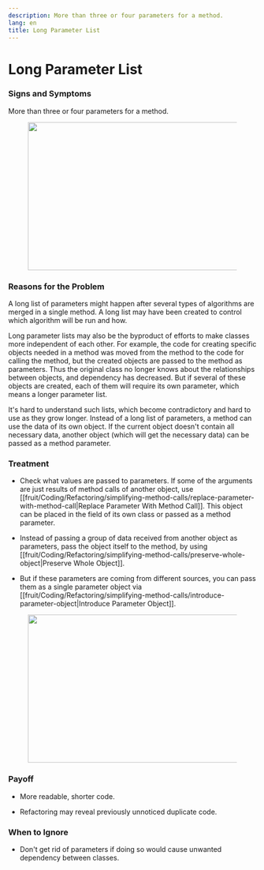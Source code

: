 ```yaml
---
description: More than three or four parameters for a method.
lang: en
title: Long Parameter List
---
```

# Long Parameter List

### Signs and Symptoms

More than three or four parameters for a method.

<figure class="image">
<img
src="https://refactoring.guru/images/refactoring/content/smells/long-parameter-list-01.png?id=06fad4adaf485cfaa569e66c20f268eb"
srcset="https://refactoring.guru/images/refactoring/content/smells/long-parameter-list-01-2x.png?id=d964f68180e89b6312726c7a5719e35d 2x"
width="500" height="300" />
</figure>

### Reasons for the Problem

A long list of parameters might happen after several types of algorithms are merged in a single method. A long list may have been created to control which algorithm will be run and how.

Long parameter lists may also be the byproduct of efforts to make
classes more independent of each other. For example, the code for
creating specific objects needed in a method was moved from the method to the code for calling the method, but the created objects are passed to the method as parameters. Thus the original class no longer knows about the relationships between objects, and dependency has decreased. But if several of these objects are created, each of them will require its own parameter, which means a longer parameter list.

It's hard to understand such lists, which become contradictory and hard to use as they grow longer. Instead of a long list of parameters, a method can use the data of its own object. If the current object doesn't contain all necessary data, another object (which will get the necessary data) can be passed as a method parameter.

### Treatment

- Check what values are passed to parameters. If some of the arguments are just results of method calls of another object, use [[fruit/Coding/Refactoring/simplifying-method-calls/replace-parameter-with-method-call|Replace Parameter With Method Call]]. This object can be placed in the field of its own class or passed as a method parameter.

-  Instead of passing a group of data received from another object as parameters, pass the object itself to the method, by using [[fruit/Coding/Refactoring/simplifying-method-calls/preserve-whole-object|Preserve Whole Object]].

- But if these parameters are coming from different sources, you can pass them as a single parameter object via [[fruit/Coding/Refactoring/simplifying-method-calls/introduce-parameter-object|Introduce Parameter Object]].

<figure class="image">
<img
src="https://refactoring.guru/images/refactoring/content/smells/long-parameter-list-02.png?id=7571291fcaea939ed137400cbe0f3c02"
srcset="https://refactoring.guru/images/refactoring/content/smells/long-parameter-list-02-2x.png?id=90514c8d76f4eae7b76439778b82c778 2x"
loading="lazy" width="500" height="300" />
</figure>

### Payoff

-   More readable, shorter code.

-   Refactoring may reveal previously unnoticed duplicate code.

### When to Ignore

- Don't get rid of parameters if doing so would cause unwanted
  dependency between classes.
